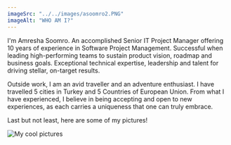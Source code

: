 ```yaml
---
imageSrc: "../../images/asoomro2.PNG"
imageAlt: "WHO AM I?"
---
```


I'm  Amresha Soomro. An accomplished Senior IT Project Manager offering 10 years of experience in Software Project Management. Successful when leading high-performing teams to sustain product vision, roadmap and business goals. Exceptional technical expertise, leadership and talent for driving stellar, on-target results.


Outside work, I am an avid traveller and an adventure enthusiast. I have travelled 5 cities in Turkey and 5 Countries of European Union. From what I have experienced, I believe in being accepting and open to new experiences, as each carries a uniqueness that one can truly embrace.

Last but not least, here are some of my pictures!

<img src="[def]" alt="My cool pictures"/>

[def]: ./../images/asoomro2.png